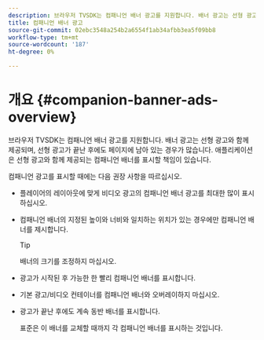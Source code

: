 ```yaml
---
description: 브라우저 TVSDK는 컴패니언 배너 광고를 지원합니다. 배너 광고는 선형 광고와 함께 제공되며, 선형 광고가 끝난 후에도 페이지에 남아 있는 경우가 많습니다. 애플리케이션은 선형 광고와 함께 제공되는 컴패니언 배너를 표시할 책임이 있습니다.
title: 컴패니언 배너 광고
source-git-commit: 02ebc3548a254b2a6554f1ab34afbb3ea5f09bb8
workflow-type: tm+mt
source-wordcount: '187'
ht-degree: 0%

---
```


# 개요 {#companion-banner-ads-overview}

브라우저 TVSDK는 컴패니언 배너 광고를 지원합니다. 배너 광고는 선형 광고와 함께 제공되며, 선형 광고가 끝난 후에도 페이지에 남아 있는 경우가 많습니다. 애플리케이션은 선형 광고와 함께 제공되는 컴패니언 배너를 표시할 책임이 있습니다.

컴패니언 광고를 표시할 때에는 다음 권장 사항을 따르십시오.

* 플레이어의 레이아웃에 맞게 비디오 광고의 컴패니언 배너 광고를 최대한 많이 표시하십시오.
* 컴패니언 배너의 지정된 높이와 너비와 일치하는 위치가 있는 경우에만 컴패니언 배너를 제시합니다.

  >[!TIP]
  >
  >배너의 크기를 조정하지 마십시오.

* 광고가 시작된 후 가능한 한 빨리 컴패니언 배너를 표시합니다.
* 기본 광고/비디오 컨테이너를 컴패니언 배너와 오버레이하지 마십시오.
* 광고가 끝난 후에도 계속 동반 배너를 표시합니다.

  표준은 이 배너를 교체할 때까지 각 컴패니언 배너를 표시하는 것입니다.
